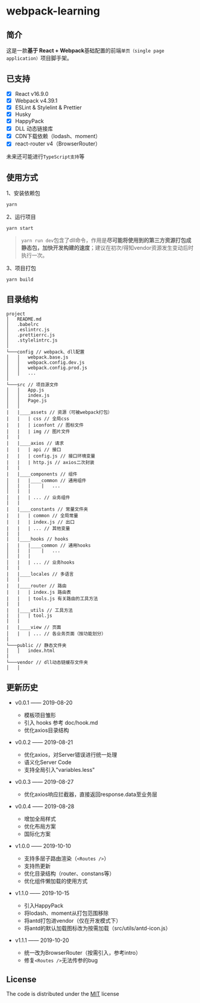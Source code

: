 # webpack-learning

## 简介

这是一款**基于 React + Webpack**基础配置的前端`单页（single page application）`项目脚手架。

## 已支持

-   [x] React v16.9.0
-   [x] Webpack v4.39.1
-   [x] ESLint & Stylelint & Prettier
-   [x] Husky
-   [x] HappyPack
-   [x] DLL 动态链接库
-   [x] CDN下载依赖（lodash、moment）
-   [x] react-router v4（BrowserRouter）

未来还可能进行`TypeScript支持`等

## 使用方式
1、安装依赖包
```js
yarn
```

2、运行项目
```
yarn start
```
> `yarn run dev`包含了dll命令，作用是**尽可能将使用到的第三方资源打包成静态包，加快开发构建的速度**；建议在初次/得知vendor资源发生变动后时执行一次。

3、项目打包
```
yarn build
```

## 目录结构

```
project
│   README.md
│   .babelrc
│   .eslintrc.js
│   .prettierrc.js
│   .stylelintrc.js
│
└───config // webpack、dll配置
│   │   webpack.base.js
│   │   webpack.config.dev.js
│   │   webpack.config.prod.js
│   │   ...
│
└───src // 项目源文件
│   │   App.js
│   │   index.js
│   │   Page.js
│   │
|   |____assets // 资源（可被webpack打包）
|   |   | css // 全局css
|   |   | iconfont // 图标文件
|   |   | img // 图片文件
|   |
|   |____axios // 请求
|   |   | api // 接口
|   |   | config.js // 接口环境变量
|   |   | http.js // axios二次封装
|   |
|   |____components // 组件
│   |   |____common // 通用组件
│   |   |    |   ...
│   |   |
│   |   | ... // 业务组件
|   |
|   |____constants // 常量文件夹
|   |   | common // 全局常量
|   |   | index.js // 出口
|   |   | ... // 其他变量
|   |
|   |____hooks // hooks
│   |   |____common // 通用hooks
│   |   |    |   ...
│   |   |
│   |   | ... // 业务hooks
|   |
|   |____locales // 多语言
|   |
|   |____router // 路由
|   |   | index.js 路由表
|   |   | tools.js 有关路由的工具方法
|   |
|   |____utils // 工具方法
|   |   | tool.js
|   |
|   |____view // 页面
│   |   | ... // 各业务页面（按功能划分）
|
└───public // 静态文件夹
│   │   index.html
|
└───vendor // dll动态链缓存文件夹
│   │
```

## 更新历史

-   v0.0.1 —— 2019-08-20
    -   模板项目雏形
    -   引入 hooks 参考 doc/hook.md
    -   优化axios目录结构

-   v0.0.2 —— 2019-08-21
    -   优化axios，对Server错误进行统一处理
    -   语义化Server Code
    -   支持全局引入"variables.less"

-   v0.0.3 —— 2019-08-27
    -   优化axios响应拦截器，直接返回response.data至业务层

-   v0.0.4 —— 2019-08-28
    -   增加全局样式
    -   优化布局方案
    -   国际化方案

-   v1.0.0 —— 2019-10-10
    -   支持多层子路由渲染（`<Routes />`）
    -   支持热更新
    -   优化目录结构（router、constans等）
    -   优化组件懒加载的使用方式

-   v1.1.0 —— 2019-10-15
    -   引入HappyPack
    -   将lodash、moment从打包范围移除
    -   将antd打包进vendor（仅在开发模式下）
    -   将antd的默认加载图标改为按需加载（src/utils/antd-icon.js）

-   v1.1.1 —— 2019-10-20
    -   统一改为BrowserRouter（按需引入，参考intro）
    -   修复`<Routes />`无法传参的bug

## License

The code is distributed under the [MIT](https://opensource.org/licenses/MIT) license
